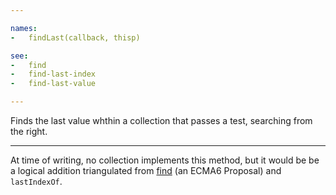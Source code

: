 ```yaml
---

names:
-   findLast(callback, thisp)

see:
-   find
-   find-last-index
-   find-last-value

---
```


Finds the last value whthin a collection that passes a test, searching from the
right.

---

At time of writing, no collection implements this method, but it would be be a
logical addition triangulated from [find][] (an ECMA6 Proposal) and
`lastIndexOf`.

[find]: https://developer.mozilla.org/en-US/docs/Web/JavaScript/Reference/Global_Objects/Array/find

